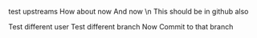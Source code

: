 test upstreams
How about now
And now
\n This should be in github also

Test different user
Test different branch
Now Commit to that branch